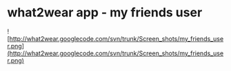 # what2wear app - my friends user #

![http://what2wear.googlecode.com/svn/trunk/Screen_shots/my_friends_user.png](http://what2wear.googlecode.com/svn/trunk/Screen_shots/my_friends_user.png)